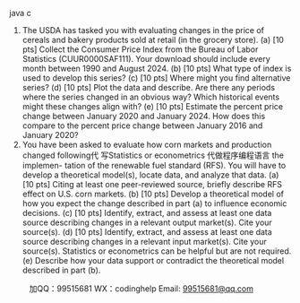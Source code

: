 java c
1.    The   USDA   has   tasked   you   with   evaluating   changes   in   the   price   of cereals   and   bakery   products   sold   at retail   (in   the   grocery   store).
(a)    [10 pts] Collect   the   Consumer   Price   Index   from   the   Bureau   of   Labor   Statistics   (CUUR0000SAF111).
Your   download   should   include   every   month   between   1990   and   August   2024.
(b)    [10   pts]   What   type   of   index   is   used   to   develop   this   series?
(c)    [10   pts]   Where   might   you   find   alternative   series?
(d)    [10 pts]   Plot the   data   and   describe.    Are there   any   periods where   the   series   changed   in   an   obvious   way?   Which   historical   events   might   these   changes   align   with?
(e)    [10   pts]   Estimate   the   percent   price   change   between   January   2020   and   January   2024.    How   does   this   compare   to   the   percent   price   change   between   January   2016   and   January   2020?
2.   You   have   been   asked   to   evaluate   how   corn   markets   and   production   changed   following代 写Statistics or econometrics
代做程序编程语言   the   implemen-   tation   of   the   renewable   fuel   standard   (RFS).   You   will   have   to   develop   a   theoretical   model(s),   locate data,   and   analyze   that   data.
(a)    [10 pts]   Citing at least   one   peer-reviewed   source,   briefly   describe   RFS   effect   on   U.S.   corn   markets.
(b)    [10 pts] Develop   a   theoretical   model   of   how   you   expect   the   change   described   in   part   (a) to   influence economic   decisions.
(c)    [10    pts]   Identify,    extract,    and   assess   at   least   one   data   source   describing   changes   in   a   relevant   output   market(s).   Cite   your   source(s).
(d)    [10 pts] Identify, extract,   and   assess   at least   one   data   source   describing   changes   in   a   relevant   input   market(s).   Cite   your   source(s).   Statistics   or   econometrics   can   be   helpful   but   are   not   required.
(e)      Describe   how   your   data   support   or   contradict   the   theoretical   model   described   in   part   (b).







         
加QQ：99515681  WX：codinghelp  Email: 99515681@qq.com
